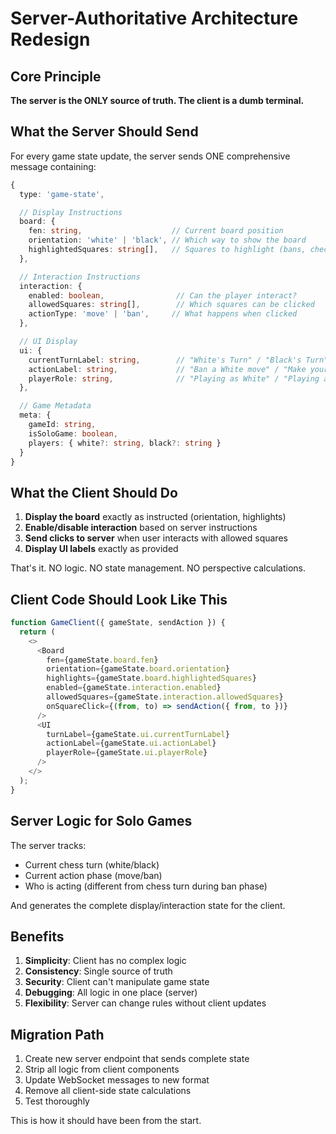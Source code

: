 # Server-Authoritative Architecture Redesign

## Core Principle

**The server is the ONLY source of truth. The client is a dumb terminal.**

## What the Server Should Send

For every game state update, the server sends ONE comprehensive message containing:

```typescript
{
  type: 'game-state',

  // Display Instructions
  board: {
    fen: string,                    // Current board position
    orientation: 'white' | 'black', // Which way to show the board
    highlightedSquares: string[],   // Squares to highlight (bans, checks, etc.)
  },

  // Interaction Instructions
  interaction: {
    enabled: boolean,                // Can the player interact?
    allowedSquares: string[],        // Which squares can be clicked
    actionType: 'move' | 'ban',     // What happens when clicked
  },

  // UI Display
  ui: {
    currentTurnLabel: string,        // "White's Turn" / "Black's Turn"
    actionLabel: string,             // "Ban a White move" / "Make your move"
    playerRole: string,              // "Playing as White" / "Playing as Black"
  },

  // Game Metadata
  meta: {
    gameId: string,
    isSoloGame: boolean,
    players: { white?: string, black?: string }
  }
}
```

## What the Client Should Do

1. **Display the board** exactly as instructed (orientation, highlights)
2. **Enable/disable interaction** based on server instructions
3. **Send clicks to server** when user interacts with allowed squares
4. **Display UI labels** exactly as provided

That's it. NO logic. NO state management. NO perspective calculations.

## Client Code Should Look Like This

```typescript
function GameClient({ gameState, sendAction }) {
  return (
    <>
      <Board
        fen={gameState.board.fen}
        orientation={gameState.board.orientation}
        highlights={gameState.board.highlightedSquares}
        enabled={gameState.interaction.enabled}
        allowedSquares={gameState.interaction.allowedSquares}
        onSquareClick={(from, to) => sendAction({ from, to })}
      />
      <UI
        turnLabel={gameState.ui.currentTurnLabel}
        actionLabel={gameState.ui.actionLabel}
        playerRole={gameState.ui.playerRole}
      />
    </>
  );
}
```

## Server Logic for Solo Games

The server tracks:

- Current chess turn (white/black)
- Current action phase (move/ban)
- Who is acting (different from chess turn during ban phase)

And generates the complete display/interaction state for the client.

## Benefits

1. **Simplicity**: Client has no complex logic
2. **Consistency**: Single source of truth
3. **Security**: Client can't manipulate game state
4. **Debugging**: All logic in one place (server)
5. **Flexibility**: Server can change rules without client updates

## Migration Path

1. Create new server endpoint that sends complete state
2. Strip all logic from client components
3. Update WebSocket messages to new format
4. Remove all client-side state calculations
5. Test thoroughly

This is how it should have been from the start.
